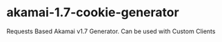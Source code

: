 # akamai-1.7-cookie-generator
Requests Based Akamai v1.7 Generator. Can be used with Custom Clients
